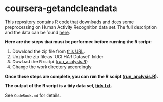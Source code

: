 # coursera-getandcleandata
This repository contains R code that downloads and does some preprocessing on Human
Activity Recognition data set. The full description and the data can be found
[here](http://archive.ics.uci.edu/ml/datasets/Human+Activity+Recognition+Using+Smartphones).

**Here are the steps that must be performed before running the R script:**

1. Download the zip file from [this URL](https://d396qusza40orc.cloudfront.net/getdata%2Fprojectfiles%2FUCI%20HAR%20Dataset.zip).
2. Unzip the zip file as 'UCI HAR Dataset' folder
3. Dowload the R script ([run_analysis.R](run_analysis.R))
4. Change the work directory accordingly

**Once those steps are complete, you can run the R script ([run_analysis.R](run_analysis.R)).**

**The output of the R script is a tidy data set, [tidy.txt](tidy.txt).**

See `CodeBook.md` for details.
